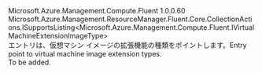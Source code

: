 <Type Name="IVirtualMachineExtensionImageTypes" FullName="Microsoft.Azure.Management.Compute.Fluent.IVirtualMachineExtensionImageTypes">
  <TypeSignature Language="C#" Value="public interface IVirtualMachineExtensionImageTypes : Microsoft.Azure.Management.ResourceManager.Fluent.Core.CollectionActions.ISupportsListing&lt;Microsoft.Azure.Management.Compute.Fluent.IVirtualMachineExtensionImageType&gt;" />
  <TypeSignature Language="ILAsm" Value=".class public interface auto ansi abstract IVirtualMachineExtensionImageTypes implements class Microsoft.Azure.Management.ResourceManager.Fluent.Core.CollectionActions.ISupportsListing`1&lt;class Microsoft.Azure.Management.Compute.Fluent.IVirtualMachineExtensionImageType&gt;" />
  <TypeSignature Language="DocId" Value="T:Microsoft.Azure.Management.Compute.Fluent.IVirtualMachineExtensionImageTypes" />
  <TypeSignature Language="VB.NET" Value="Public Interface IVirtualMachineExtensionImageTypes&#xA;Implements ISupportsListing(Of IVirtualMachineExtensionImageType)" />
  <TypeSignature Language="F#" Value="type IVirtualMachineExtensionImageTypes = interface&#xA;    interface ISupportsListing&lt;IVirtualMachineExtensionImageType&gt;" />
  <AssemblyInfo>
    <AssemblyName>Microsoft.Azure.Management.Compute.Fluent</AssemblyName>
    <AssemblyVersion>1.0.0.60</AssemblyVersion>
  </AssemblyInfo>
  <Interfaces>
    <Interface>
      <InterfaceName>Microsoft.Azure.Management.ResourceManager.Fluent.Core.CollectionActions.ISupportsListing&lt;Microsoft.Azure.Management.Compute.Fluent.IVirtualMachineExtensionImageType&gt;</InterfaceName>
    </Interface>
  </Interfaces>
  <Docs>
    <summary>
            <span data-ttu-id="2530f-101">エントリは、仮想マシン イメージの拡張機能の種類をポイントします。</span><span class="sxs-lookup"><span data-stu-id="2530f-101">Entry point to virtual machine image extension types.</span></span>
            </summary>
    <remarks>To be added.</remarks>
  </Docs>
  <Members />
</Type>